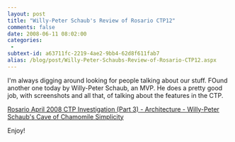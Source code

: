 ```yaml
---
layout: post
title: "Willy-Peter Schaub's Review of Rosario CTP12"
comments: false
date: 2008-06-11 08:02:00
categories:
 - 
subtext-id: a63711fc-2219-4ae2-9bb4-62d8f611fab7
alias: /blog/post/Willy-Peter-Schaubs-Review-of-Rosario-CTP12.aspx
---
```



I'm always digging around looking for people talking about our stuff. FOund another one today by Willy-Peter Schaub, an MVP. He does a pretty good job, with screenshots and all that, of talking about the features in the CTP.

[Rosario April 2008 CTP Investigation (Part 3) - Architecture - Willy-Peter Schaub's Cave of Chamomile Simplicity](http://dotnet.org.za/willy/archive/2008/05/29/rosario-april-2008-ctp-investigation-part-3-architecture.aspx)

Enjoy!
